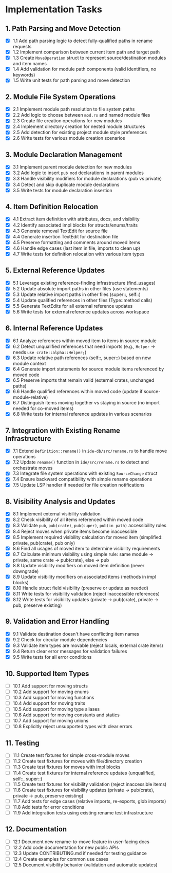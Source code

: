 # Implementation Tasks

## 1. Path Parsing and Move Detection

- [x] 1.1 Add path parsing logic to detect fully-qualified paths in rename requests
- [x] 1.2 Implement comparison between current item path and target path
- [x] 1.3 Create `MoveOperation` struct to represent source/destination modules and item names
- [x] 1.4 Add validation for module path components (valid identifiers, no keywords)
- [x] 1.5 Write unit tests for path parsing and move detection

## 2. Module File System Operations

- [x] 2.1 Implement module path resolution to file system paths
- [x] 2.2 Add logic to choose between `mod.rs` and named module files
- [x] 2.3 Create file creation operations for new modules
- [x] 2.4 Implement directory creation for nested module structures
- [x] 2.5 Add detection for existing project module style preferences
- [x] 2.6 Write tests for various module creation scenarios

## 3. Module Declaration Management

- [x] 3.1 Implement parent module detection for new modules
- [x] 3.2 Add logic to insert `pub mod` declarations in parent modules
- [x] 3.3 Handle visibility modifiers for module declarations (pub vs private)
- [x] 3.4 Detect and skip duplicate module declarations
- [x] 3.5 Write tests for module declaration insertion

## 4. Item Definition Relocation

- [x] 4.1 Extract item definition with attributes, docs, and visibility
- [x] 4.2 Identify associated impl blocks for structs/enums/traits
- [x] 4.3 Generate removal TextEdit for source file
- [x] 4.4 Generate insertion TextEdit for destination file
- [x] 4.5 Preserve formatting and comments around moved items
- [x] 4.6 Handle edge cases (last item in file, imports to clean up)
- [x] 4.7 Write tests for definition relocation with various item types

## 5. External Reference Updates

- [x] 5.1 Leverage existing reference-finding infrastructure (find_usages)
- [x] 5.2 Update absolute import paths in other files (use statements)
- [x] 5.3 Update relative import paths in other files (super::, self::)
- [x] 5.4 Update qualified references in other files (Type::method calls)
- [x] 5.5 Generate TextEdits for all external reference updates
- [x] 5.6 Write tests for external reference updates across workspace

## 6. Internal Reference Updates

- [x] 6.1 Analyze references within moved item to items in source module
- [x] 6.2 Detect unqualified references that need imports (e.g., `Helper` → needs `use crate::alpha::Helper;`)
- [x] 6.3 Update relative path references (self::, super::) based on new module context
- [x] 6.4 Generate import statements for source module items referenced by moved code
- [x] 6.5 Preserve imports that remain valid (external crates, unchanged paths)
- [x] 6.6 Handle qualified references within moved code (update if source-module-relative)
- [x] 6.7 Distinguish items moving together vs staying in source (no import needed for co-moved items)
- [x] 6.8 Write tests for internal reference updates in various scenarios

## 7. Integration with Existing Rename Infrastructure

- [x] 7.1 Extend `Definition::rename()` in `ide-db/src/rename.rs` to handle move operations
- [x] 7.2 Update `rename()` function in `ide/src/rename.rs` to detect and orchestrate moves
- [x] 7.3 Integrate file system operations with existing `SourceChange` struct
- [x] 7.4 Ensure backward compatibility with simple rename operations
- [x] 7.5 Update LSP handler if needed for file creation notifications

## 8. Visibility Analysis and Updates

- [x] 8.1 Implement external visibility validation
- [x] 8.2 Check visibility of all items referenced within moved code
- [x] 8.3 Validate `pub`, `pub(crate)`, `pub(super)`, `pub(in path)` accessibility rules
- [x] 8.4 Reject moves when private items become inaccessible
- [x] 8.5 Implement required visibility calculation for moved item (simplified: private, pub(crate), pub only)
- [x] 8.6 Find all usages of moved item to determine visibility requirements
- [x] 8.7 Calculate minimum visibility using simple rule: same module → private, same crate → pub(crate), else → pub
- [x] 8.8 Update visibility modifiers on moved item definition (never downgrade)
- [x] 8.9 Update visibility modifiers on associated items (methods in impl blocks)
- [x] 8.10 Handle struct field visibility (preserve or update as needed)
- [x] 8.11 Write tests for visibility validation (reject inaccessible references)
- [x] 8.12 Write tests for visibility updates (private → pub(crate), private → pub, preserve existing)

## 9. Validation and Error Handling

- [x] 9.1 Validate destination doesn't have conflicting item names
- [x] 9.2 Check for circular module dependencies
- [x] 9.3 Validate item types are movable (reject locals, external crate items)
- [x] 9.4 Return clear error messages for validation failures
- [x] 9.5 Write tests for all error conditions

## 10. Supported Item Types

- [ ] 10.1 Add support for moving structs
- [ ] 10.2 Add support for moving enums
- [ ] 10.3 Add support for moving functions
- [ ] 10.4 Add support for moving traits
- [ ] 10.5 Add support for moving type aliases
- [ ] 10.6 Add support for moving constants and statics
- [ ] 10.7 Add support for moving unions
- [ ] 10.8 Explicitly reject unsupported types with clear errors

## 11. Testing

- [ ] 11.1 Create test fixtures for simple cross-module moves
- [ ] 11.2 Create test fixtures for moves with file/directory creation
- [ ] 11.3 Create test fixtures for moves with impl blocks
- [ ] 11.4 Create test fixtures for internal reference updates (unqualified, self::, super::)
- [ ] 11.5 Create test fixtures for visibility validation (reject inaccessible items)
- [ ] 11.6 Create test fixtures for visibility updates (private → pub(crate), private → pub, preserve existing)
- [ ] 11.7 Add tests for edge cases (relative imports, re-exports, glob imports)
- [ ] 11.8 Add tests for error conditions
- [ ] 11.9 Add integration tests using existing rename test infrastructure

## 12. Documentation

- [ ] 12.1 Document new rename-to-move feature in user-facing docs
- [ ] 12.2 Add code documentation for new public APIs
- [ ] 12.3 Update CONTRIBUTING.md if needed for testing guidance
- [ ] 12.4 Create examples for common use cases
- [ ] 12.5 Document visibility behavior (validation and automatic updates)
